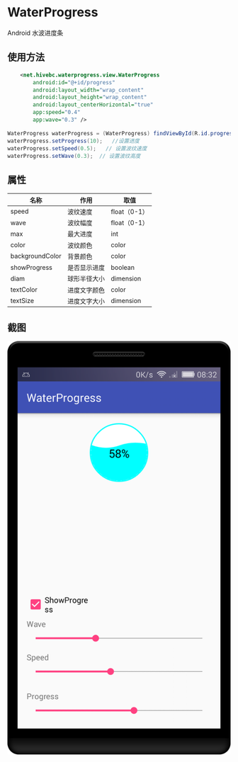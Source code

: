 WaterProgress
============

Android 水波进度条


## 使用方法
```xml
    <net.hivebc.waterprogress.view.WaterProgress
        android:id="@+id/progress"
        android:layout_width="wrap_content"
        android:layout_height="wrap_content"
        android:layout_centerHorizontal="true"
        app:speed="0.4"
        app:wave="0.3" />
```

```java
WaterProgress waterProgress = (WaterProgress) findViewById(R.id.progress);
waterProgress.setProgress(10);   //设置进度
waterProgress.setSpeed(0.5);   // 设置波纹速度
waterProgress.setWave(0.3);  // 设置波纹高度 
```
## 属性

名称  |   作用    | 取值
-----|----------|-------
speed| 波纹速度  |  float（0-1）
wave |波纹幅度|float（0-1）
max|最大进度|int
color|波纹颜色|color
backgroundColor|背景颜色|color
showProgress|是否显示进度|boolean
diam|球形半径大小|dimension
textColor|进度文字颜色|color
textSize|进度文字大小|dimension

## 截图

![截图](./img/1.png)
